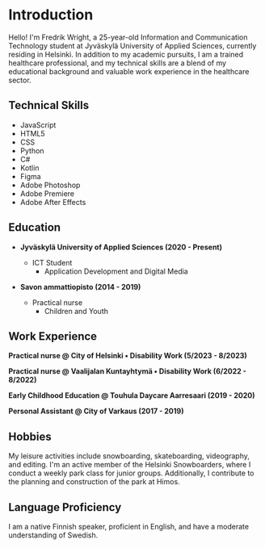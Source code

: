# Introduction
Hello! I'm Fredrik Wright, a 25-year-old Information and Communication Technology student at Jyväskylä University of Applied Sciences, currently residing in Helsinki. In addition to my academic pursuits, I am a trained healthcare professional, and my technical skills are a blend of my educational background and valuable work experience in the healthcare sector.

## Technical Skills
- JavaScript
- HTML5
- CSS
- Python
- C#
- Kotlin
- Figma
- Adobe Photoshop
- Adobe Premiere
- Adobe After Effects

## Education
- **Jyväskylä University of Applied Sciences (2020 - Present)**
  - ICT Student
    - Application Development and Digital Media

- **Savon ammattiopisto (2014 - 2019)**
  - Practical nurse
    - Children and Youth

## Work Experience
**Practical nurse @ City of Helsinki • Disability Work (5/2023 - 8/2023)**

**Practical nurse @ Vaalijalan Kuntayhtymä • Disability Work (6/2022 - 8/2022)**

**Early Childhood Education @ Touhula Daycare Aarresaari (2019 - 2020)**

**Personal Assistant @ City of Varkaus (2017 - 2019)**

## Hobbies
My leisure activities include snowboarding, skateboarding, videography, and editing. I'm an active member of the Helsinki Snowboarders, where I conduct a weekly park class for junior groups. Additionally, I contribute to the planning and construction of the park at Himos.

## Language Proficiency
I am a native Finnish speaker, proficient in English, and have a moderate understanding of Swedish.
